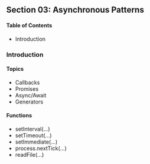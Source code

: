 ## Section 03: Asynchronous Patterns

#### Table of Contents

- Introduction

### Introduction

#### Topics

- Callbacks
- Promises
- Async/Await
- Generators

#### Functions

- setInterval(...)
- setTimeout(...)
- setImmediate(...)
- process.nextTick(...)
- readFile(...)
